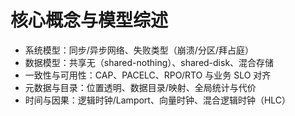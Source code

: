 # 核心概念与模型综述

- 系统模型：同步/异步网络、失败类型（崩溃/分区/拜占庭）
- 数据模型：共享无（shared-nothing）、shared-disk、混合存储
- 一致性与可用性：CAP、PACELC、RPO/RTO 与业务 SLO 对齐
- 元数据与目录：位置透明、数据目录/映射、全局统计与代价
- 时间与因果：逻辑时钟/Lamport、向量时钟、混合逻辑时钟（HLC）
